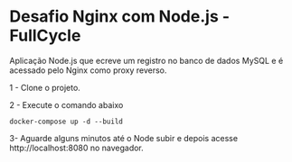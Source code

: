 # Desafio Nginx com Node.js - FullCycle

Aplicação Node.js que ecreve um registro no banco de dados MySQL e é acessado pelo Nginx como proxy reverso.

1 - Clone o projeto.

2 - Execute o comando abaixo
```
docker-compose up -d --build
```

3- Aguarde alguns minutos até o Node subir e depois acesse http://localhost:8080 no navegador.

